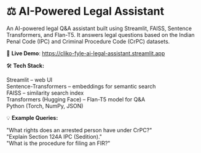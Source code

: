 # ⚖️ AI-Powered Legal Assistant
An AI-powered legal Q&A assistant built using Streamlit, FAISS, Sentence Transformers, and Flan-T5. It answers legal questions based on the Indian Penal Code (IPC) and Criminal Procedure Code (CrPC) datasets.

🚀 **Live Demo**: https://cliko-fyle-ai-legal-assistant.streamlit.app


🛠️ **Tech Stack:**

Streamlit – web UI\
Sentence-Transformers – embeddings for semantic search\
FAISS – similarity search index\
Transformers (Hugging Face) – Flan-T5 model for Q&A\
Python (Torch, NumPy, JSON)


💡 **Example Queries:**

"What rights does an arrested person have under CrPC?"\
"Explain Section 124A IPC (Sedition)."\
"What is the procedure for filing an FIR?"
